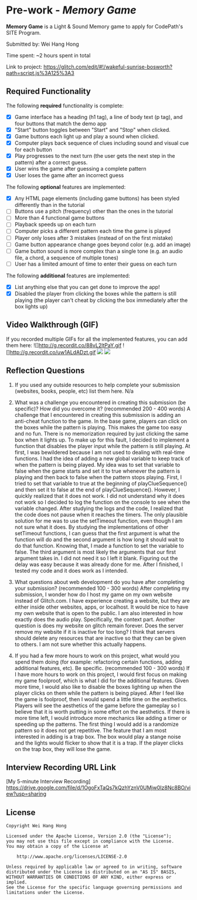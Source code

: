 # Pre-work - *Memory Game*

**Memory Game** is a Light & Sound Memory game to apply for CodePath's SITE Program. 

Submitted by: Wei Hang Hong

Time spent: ~2 hours spent in total

Link to project: https://glitch.com/edit/#!/wakeful-sunrise-bosworth?path=script.js%3A125%3A3

## Required Functionality

The following **required** functionality is complete:

* [x] Game interface has a heading (h1 tag), a line of body text (p tag), and four buttons that match the demo app
* [x] "Start" button toggles between "Start" and "Stop" when clicked. 
* [x] Game buttons each light up and play a sound when clicked. 
* [x] Computer plays back sequence of clues including sound and visual cue for each button
* [x] Play progresses to the next turn (the user gets the next step in the pattern) after a correct guess. 
* [x] User wins the game after guessing a complete pattern
* [x] User loses the game after an incorrect guess

The following **optional** features are implemented:

* [x] Any HTML page elements (including game buttons) has been styled differently than in the tutorial
* [ ] Buttons use a pitch (frequency) other than the ones in the tutorial
* [ ] More than 4 functional game buttons
* [ ] Playback speeds up on each turn
* [ ] Computer picks a different pattern each time the game is played
* [ ] Player only loses after 3 mistakes (instead of on the first mistake)
* [ ] Game button appearance change goes beyond color (e.g. add an image)
* [ ] Game button sound is more complex than a single tone (e.g. an audio file, a chord, a sequence of multiple tones)
* [ ] User has a limited amount of time to enter their guess on each turn

The following **additional** features are implemented:

- [x] List anything else that you can get done to improve the app!
- [x] Disabled the player from clicking the boxes while the pattern is still playing (the player can't cheat by clicking the box immediately after the box lights up)

## Video Walkthrough (GIF)

If you recorded multiple GIFs for all the implemented features, you can add them here:
![]http://g.recordit.co/88vL2ltPaY.gif
![]http://g.recordit.co/uw1ALdADzt.gif
![](gif3-link-here)
![](gif4-link-here)

## Reflection Questions
1. If you used any outside resources to help complete your submission (websites, books, people, etc) list them here. 
N/a

2. What was a challenge you encountered in creating this submission (be specific)? How did you overcome it? (recommended 200 - 400 words) 
A challenge that I encountered in creating this submission is adding an anti-cheat function to the game. In the base game, players can click on the boxes while the pattern is playing. This makes the game too easy and no fun. There is no memorization required by just clicking the same box when it lights up. To make up for this fault, I decided to implement a function that disables the player input while the pattern is still playing. At first, I was bewildered because I am not used to dealing with real-time functions. I had the idea of adding a new global variable to keep track of when the pattern is being played. My idea was to set that variable to false when the game starts and set it to true whenever the pattern is playing and then back to false when the pattern stops playing. First, I tried to set that variable to true at the beginning of playClueSequence() and then set it to false at the end of playClueSequence(). However, I quickly realized that it does not work. I did not understand why it does not work so I decided to log the function on the console to see when the variable changed. After studying the logs and the code, I realized that the code does not pause when it reaches the timers. The only plausible solution for me was to use the setTimeout function, even though I am not sure what it does. By studying the implementations of other setTimeout functions, I can guess that the first argument is what the function will do and the second argument is how long it should wait to do that function. Knowing that, I made a function to set the variable to false. The third argument is most likely the arguments that our first argument takes in. I did not need it so I left it blank. Figuring out the delay was easy because it was already done for me. After I finished, I tested my code and it does work as I intended.

3. What questions about web development do you have after completing your submission? (recommended 100 - 300 words) 
After completing my submission, I wonder how do I host my game on my own website instead of Glitch.com. I have experience creating a website, but they are either inside other websites, apps, or localhost. It would be nice to have my own website that is open to the public. I am also interested in how exactly does the audio play. Specifically, the context part. Another question is does my website on glitch remain forever. Does the server remove my website if it is inactive for too long? I think that servers should delete any resources that are inactive so that they can be given to others. I am not sure whether this actually happens. 

4. If you had a few more hours to work on this project, what would you spend them doing (for example: refactoring certain functions, adding additional features, etc). Be specific. (recommended 100 - 300 words) 
If I have more hours to work on this project, I would first focus on making my game foolproof, which is what I did for the additional features. Given more time, I would also like to disable the boxes lighting up when the player clicks on them while the pattern is being played. After I feel like the game is foolproof, then I would spend a little time on the aesthetics. Players will see the aesthetics of the game before the gameplay so I believe that it is worth putting in some effort on the aesthetics. If there is more time left, I would introduce more mechanics like adding a timer or speeding up the patterns. The first thing I would add is a randomize pattern so it does not get repetitive. The feature that I am most interested in adding is a trap box. The box would play a stange noise and the lights would flicker to show that it is a trap. If the player clicks on the trap box, they will lose the game. 


## Interview Recording URL Link

[My 5-minute Interview Recording] https://drive.google.com/file/d/1OgoFxTaQs7kQzhYznV0UMjw0Iz8Nc8BO/view?usp=sharing


## License

    Copyright Wei Hang Hong

    Licensed under the Apache License, Version 2.0 (the "License");
    you may not use this file except in compliance with the License.
    You may obtain a copy of the License at

        http://www.apache.org/licenses/LICENSE-2.0

    Unless required by applicable law or agreed to in writing, software
    distributed under the License is distributed on an "AS IS" BASIS,
    WITHOUT WARRANTIES OR CONDITIONS OF ANY KIND, either express or implied.
    See the License for the specific language governing permissions and
    limitations under the License.
